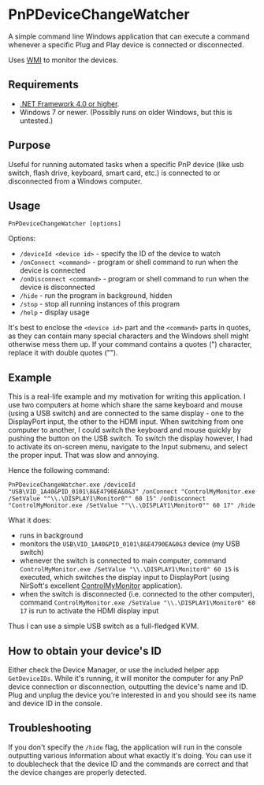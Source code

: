 # PnPDeviceChangeWatcher
A simple command line Windows application that can execute a command whenever a specific Plug and Play device is connected or disconnected.

Uses [WMI](https://en.wikipedia.org/wiki/Windows_Management_Instrumentation) to monitor the devices.

## Requirements
- [.NET Framework 4.0 or higher](https://dotnet.microsoft.com/).
- Windows 7 or newer. (Possibly runs on older Windows, but this is untested.)

## Purpose
Useful for running automated tasks when a specific PnP device (like usb switch, flash drive, keyboard, smart card, etc.) is connected to or disconnected from a Windows computer.

## Usage
`PnPDeviceChangeWatcher [options]`

Options:
- `/deviceId <device id>`         - specify the ID of the device to watch
- `/onConnect <command>`          - program or shell command to run when the device is connected
- `/onDisconnect <command>`       - program or shell command to run when the device is disconnected
- `/hide`                         - run the program in background, hidden
- `/stop`                         - stop all running instances of this program
- `/help`                         - display usage

It's best to enclose the `<device id>` part and the `<command>` parts in quotes, as they can contain many special characters and the Windows shell might otherwise mess them up. If your command contains a quotes (") character, replace it with double quotes ("").

## Example
This is a real-life example and my motivation for writing this application. I use two computers at home which share the same keyboard and mouse (using a USB switch) and are connected to the same display - one to the DisplayPort input, the other to the HDMI input. When switching from one computer to another, I could switch the keyboard and mouse quickly by pushing the button on the USB switch. To switch the display however, I had to activate its on-screen menu, navigate to the Input submenu, and select the proper input. That was slow and annoying.

Hence the following command:

`PnPDeviceChangeWatcher.exe /deviceId "USB\VID_1A40&PID_0101\8&E4790EA&0&3" /onConnect "ControlMyMonitor.exe /SetValue ""\\.\DISPLAY1\Monitor0"" 60 15" /onDisconnect "ControlMyMonitor.exe /SetValue ""\\.\DISPLAY1\Monitor0"" 60 17" /hide`

What it does:
- runs in background
- monitors the `USB\VID_1A40&PID_0101\8&E4790EA&0&3` device (my USB switch)
- whenever the switch is connected to main computer, command `ControlMyMonitor.exe /SetValue "\\.\DISPLAY1\Monitor0" 60 15` is executed, which switches the display input to DisplayPort (using NirSoft's excellent [ControlMyMonitor](https://www.nirsoft.net/utils/control_my_monitor.html) application).
- when the switch is disconnected (i.e. connected to the other computer), command `ControlMyMonitor.exe /SetValue "\\.\DISPLAY1\Monitor0" 60 17` is run to activate the HDMI display input

Thus I can use a simple USB switch as a full-fledged KVM.

## How to obtain your device's ID
Either check the Device Manager, or use the included helper app `GetDeviceIDs`. While it's running, it will monitor the computer for any PnP device connection or disconnection, outputting the device's name and ID. Plug and unplug the device you're interested in and you should see its name and device ID in the console.

## Troubleshooting
If you don't specify the `/hide` flag, the application will run in the console outputting various information about what exactly it's doing. You can use it to doublecheck that the device ID and the commands are correct and that the device changes are properly detected.
